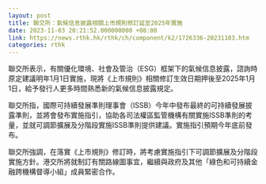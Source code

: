 ```yaml
---
layout: post
title: 聯交所：氣候信息披露相關上市規則修訂延至2025年實施
date: 2023-11-03 20:21:52.000000000 +08:00
link: https://news.rthk.hk/rthk/ch/component/k2/1726336-20231103.htm
categories: rthk
---
```


聯交所表示，有關優化環境、社會及管治（ESG）框架下的氣候信息披露，諮詢時原定建議明年1月1日實施，現將《上市規則》相關修訂生效日期押後至2025年1月1日，給予發行人更多時間熟悉新的氣候信息披露規定。

聯交所指，國際可持續發展準則理事會（ISSB）今年中發布最終的可持續發展披露準則，並將會發布實施指引，協助各司法權區監管機構有關實施ISSB準則的考量，並就可調節擴展及分階段實施ISSB準則提供建議。實施指引預期今年底前發布。

聯交所強調，在落實《上市規則》修訂時，將考慮實施指引下可調節擴展及分階段實施方針。港交所將就制訂有關路線圖事宜，繼續與政府及其他「綠色和可持續金融跨機構督導小組」成員緊密合作。
